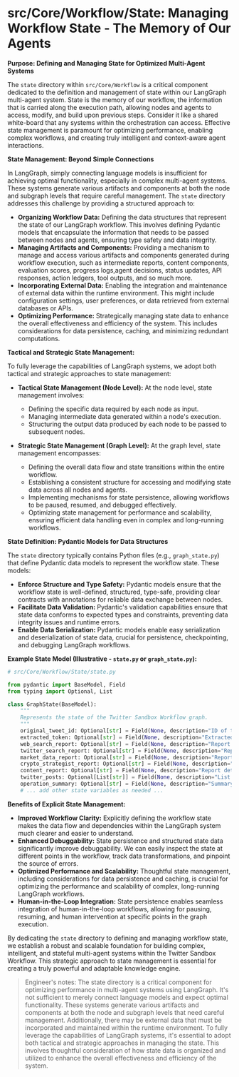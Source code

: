 # src/Core/Workflow/State: Managing Workflow State - The Memory of Our Agents

**Purpose:  Defining and Managing State for Optimized Multi-Agent Systems**

The `state` directory within `src/Core/Workflow` is a critical component dedicated to the definition and management of state within our LangGraph multi-agent system. State is the memory of our workflow, the information that is carried along the execution path, allowing nodes and agents to access, modify, and build upon previous steps. Consider it like a shared white-board that any systems within the orchestration can access. Effective state management is paramount for optimizing performance, enabling complex workflows, and creating truly intelligent and context-aware agent interactions.

**State Management:  Beyond Simple Connections**

In LangGraph, simply connecting language models is insufficient for achieving optimal functionality, especially in complex multi-agent systems. These systems generate various artifacts and components at both the node and subgraph levels that require careful management.  The `state` directory addresses this challenge by providing a structured approach to:

*   **Organizing Workflow Data:**  Defining the data structures that represent the state of our LangGraph workflow. This involves defining Pydantic models that encapsulate the information that needs to be passed between nodes and agents, ensuring type safety and data integrity.
*   **Managing Artifacts and Components:**  Providing a mechanism to manage and access various artifacts and components generated during workflow execution, such as intermediate reports, content components, evaluation scores, progress logs,agent decisions, status updates, API responses, action ledgers, tool outputs, and so much more.
*   **Incorporating External Data:**  Enabling the integration and maintenance of external data within the runtime environment. This might include configuration settings, user preferences, or data retrieved from external databases or APIs.
*   **Optimizing Performance:**  Strategically managing state data to enhance the overall effectiveness and efficiency of the system. This includes considerations for data persistence, caching, and minimizing redundant computations.

**Tactical and Strategic State Management:**

To fully leverage the capabilities of LangGraph systems, we adopt both tactical and strategic approaches to state management:

*   **Tactical State Management (Node Level):**  At the node level, state management involves:
    *   Defining the specific data required by each node as input.
    *   Managing intermediate data generated within a node's execution.
    *   Structuring the output data produced by each node to be passed to subsequent nodes.

*   **Strategic State Management (Graph Level):**  At the graph level, state management encompasses:
    *   Defining the overall data flow and state transitions within the entire workflow.
    *   Establishing a consistent structure for accessing and modifying state data across all nodes and agents.
    *   Implementing mechanisms for state persistence, allowing workflows to be paused, resumed, and debugged effectively.
    *   Optimizing state management for performance and scalability, ensuring efficient data handling even in complex and long-running workflows.

**State Definition: Pydantic Models for Data Structures**

The `state` directory typically contains Python files (e.g., `graph_state.py`) that define Pydantic data models to represent the workflow state.  These models:

*   **Enforce Structure and Type Safety:**  Pydantic models ensure that the workflow state is well-defined, structured, type-safe, providing clear contracts with annotations for reliable data exchange between nodes.
*   **Facilitate Data Validation:**  Pydantic's validation capabilities ensure that state data conforms to expected types and constraints, preventing data integrity issues and runtime errors. 
*   **Enable Data Serialization:**  Pydantic models enable easy serialization and deserialization of state data, crucial for persistence, checkpointing, and debugging LangGraph workflows.

**Example State Model (Illustrative - `state.py` or `graph_state.py`):**

```python
# src/Core/Workflow/State/state.py

from pydantic import BaseModel, Field
from typing import Optional, List

class GraphState(BaseModel):
    """
    Represents the state of the Twitter Sandbox Workflow graph.
    """
    original_tweet_id: Optional[str] = Field(None, description="ID of the original tweet.")
    extracted_token: Optional[str] = Field(None, description="Extracted token symbol from the tweet.")
    web_search_report: Optional[str] = Field(None, description="Report generated from web search.")
    twitter_search_report: Optional[str] = Field(None, description="Report generated from Twitter search.")
    market_data_report: Optional[str] = Field(None, description="Report generated from market data analysis.")
    crypto_strategist_report: Optional[str] = Field(None, description="Final crypto strategist report.")
    content_report: Optional[str] = Field(None, description="Report detailing content creation strategy and posts.")
    twitter_posts: Optional[List[str]] = Field(None, description="List of generated Twitter posts.")
    operation_summary: Optional[str] = Field(None, description="Summary of the entire workflow operation.")
    # ... add other state variables as needed ...
```

**Benefits of Explicit State Management:**

*   **Improved Workflow Clarity:**  Explicitly defining the workflow state makes the data flow and dependencies within the LangGraph system much clearer and easier to understand.
*   **Enhanced Debuggability:**  State persistence and structured state data significantly improve debuggability.  We can easily inspect the state at different points in the workflow, track data transformations, and pinpoint the source of errors.
*   **Optimized Performance and Scalability:**  Thoughtful state management, including considerations for data persistence and caching, is crucial for optimizing the performance and scalability of complex, long-running LangGraph workflows.
*   **Human-in-the-Loop Integration:**  State persistence enables seamless integration of human-in-the-loop workflows, allowing for pausing, resuming, and human intervention at specific points in the graph execution.

By dedicating the `state` directory to defining and managing workflow state, we establish a robust and scalable foundation for building complex, intelligent, and stateful multi-agent systems within the Twitter Sandbox Workflow.  This strategic approach to state management is essential for creating a truly powerful and adaptable knowledge engine.

> Engineer's notes: The state directory is a critical component for optimizing performance in multi-agent systems using LangGraph. It's not sufficient to merely connect language models and expect optimal functionality. These systems generate various artifacts and components at both the node and subgraph levels that need careful management. Additionally, there may be external data that must be incorporated and maintained within the runtime environment. To fully leverage the capabilities of LangGraph systems, it's essential to adopt both tactical and strategic approaches in managing the state. This involves thoughtful consideration of how state data is organized and utilized to enhance the overall effectiveness and efficiency of the system.